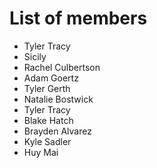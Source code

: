 # List of members
- Tyler Tracy
- Sicily
- Rachel Culbertson
- Adam Goertz
- Tyler Gerth
- Natalie Bostwick
- Tyler Tracy
- Blake Hatch
- Brayden Alvarez
- Kyle Sadler
- Huy Mai
